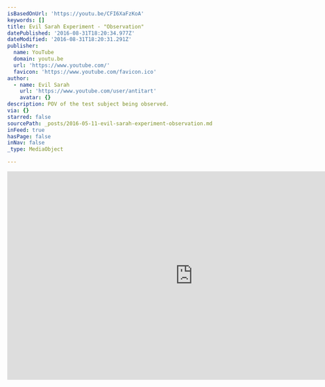 ```yaml
---
isBasedOnUrl: 'https://youtu.be/CFI6XaFzKoA'
keywords: []
title: Evil Sarah Experiment - "Observation"
datePublished: '2016-08-31T18:20:34.977Z'
dateModified: '2016-08-31T18:20:31.291Z'
publisher:
  name: YouTube
  domain: youtu.be
  url: 'https://www.youtube.com/'
  favicon: 'https://www.youtube.com/favicon.ico'
author:
  - name: Evil Sarah
    url: 'https://www.youtube.com/user/antitart'
    avatar: {}
description: POV of the test subject being observed.
via: {}
starred: false
sourcePath: _posts/2016-05-11-evil-sarah-experiment-observation.md
inFeed: true
hasPage: false
inNav: false
_type: MediaObject

---
```

<iframe src="https://cdn.embedly.com/widgets/media.html?src=https%3A%2F%2Fwww.youtube.com%2Fembed%2FCFI6XaFzKoA%3Ffeature%3Doembed&amp;url=http%3A%2F%2Fwww.youtube.com%2Fwatch%3Fv%3DCFI6XaFzKoA&amp;image=https%3A%2F%2Fi.ytimg.com%2Fvi%2FCFI6XaFzKoA%2Fhqdefault.jpg&amp;key=b7d04c9b404c499eba89ee7072e1c4f7&amp;type=text%2Fhtml&amp;schema=youtube" width="854" height="480" scrolling="no" frameborder="0" allowfullscreen="" style=""></iframe>